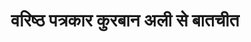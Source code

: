 ---
layout: video_post
title: >
    वरिष्ठ पत्रकार कुरबान अली से बातचीत
author:
section: वीडियो
subsection:
src: https://www.youtube.com/embed/-uhfndDj_9s
primary: true
excerpt: देश के वरिष्ठ पत्रकार कुरबान अली के साथ पत्रकारिता के संकट और देश की वर्तमान स्थिति पर विनोद कुमार की बात चीत से बातचीत
image: ank174-5.jpg
comments: true
share: true
priority: 5
issue: 174
tags: []
facebook: false
---